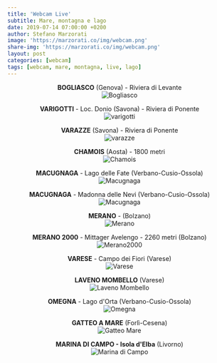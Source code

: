 ```yaml
---
title: 'Webcam Live'
subtitle: Mare, montagna e lago
date: 2019-07-14 07:00:00 +0200
author: Stefano Marzorati
image: 'https://marzorati.co/img/webcam.png'
share-img: 'https://marzorati.co/img/webcam.png'
layout: post
categories: [webcam]
tags: [webcam, mare, montagna, live, lago]
---
```

<center><strong>BOGLIASCO</strong> (Genova) - Riviera di Levante</center>   
<center>
<img alt="Bogliasco" src="http://www.prolocobogliasco.it/webcam/current_hd.jpgg">
</center>
<p></p>
<center><strong>VARIGOTTI</strong> - Loc. Donio (Savona) - Riviera di Ponente</center>   
<center>
<img alt="varigotti" src="http://varigottimeteo.altervista.org/webcam/FI9900P_00626E863C96/snap/webcam.php">
</center>
<p></p>
<center><strong>VARAZZE</strong> (Savona) - Riviera di Ponente</center>   
<center>
<img alt="varazze" src="http://www.varazzewebcam.it/snapshot.jpg">
</center>
<p></p>
<center><strong>CHAMOIS</strong> (Aosta) - 1800 metri</center>   
<center>
<img alt="Chamois" src="http://www.comune.chamois.ao.it/wcam/webcam_images/chamois.jpg">
</center>
<p></p>
<center><strong>MACUGNAGA</strong> - Lago delle Fate (Verbano-Cusio-Ossola)</center>   
<center>
<img alt="Macugnaga" src="https://www.meteolivevco.it/httpdocs/it/images/cam/lagodellefate.jpg">
</center>
<p></p>
<center><strong>MACUGNAGA</strong> - Madonna delle Nevi (Verbano-Cusio-Ossola)</center>   
<center>
<img alt="Macugnaga" src="http://www.macugnaga-monterosa.it/images/webcams/passo-moro-madonna-delle-nevi.jpg/_full.jpg">
</center>
<p></p>
<center><strong>MERANO</strong> - (Bolzano)</center>   
<center>
<img alt="Merano" src="https://www.visitmerano.it/webcam/webcam-meran.jpg">
</center>
<p></p>
<center><strong>MERANO 2000</strong> - Mittager Avelengo - 2260 metri (Bolzano)</center>   
<center>
<img alt="Merano2000" src="https://webcams.meran2000.com/mittager/cam.jpg">
</center>
<p></p>
<center><strong>VARESE</strong> - Campo dei Fiori  (Varese)</center>   
<center>
<img alt="Varese" src="https://www.astrogeo.va.it/webcam/current/campo_dei_fiori_ovest.jpg">
</center>
<p></p>
<center><strong>LAVENO MOMBELLO</strong> (Varese)</center>   
<center>
<img alt="Laveno Mombello" src="https://www.cerrometeo.com/public/gftp0000.jpg">
</center>
<p></p>
<center><strong>OMEGNA</strong> - Lago d'Orta (Verbano-Cusio-Ossola)</center>   
<center>
<img alt="Omegna" src="http://webcam.neveazzurra.it/orta.jpg">
</center>
<p></p>
<center><strong>GATTEO A MARE</strong> (Forlì-Cesena)</center>   
<center>
<img alt="Gatteo Mare" src="http://31.3.189.179:8081/cgi-bin/faststream.jpg?stream=full&fps=2&rand=685120">
</center>
<p></p>
<center><strong>MARINA DI CAMPO - Isola d'Elba</strong> (Livorno)</center>   
<center>
<img alt="Marina di Campo" src="https://cam.elbalink.it/webcam_spiaggia_marina_di_campo/camping_del_mare.jpg">
</center>
<p></p>